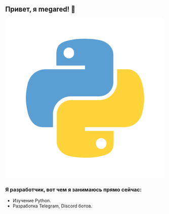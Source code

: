 ## Привет, я megared! 👋

[![N|Solid](https://raw.githubusercontent.com/edent/SuperTinyIcons/8a805e39049f04d22efe1eed8139d61c5e9a24cc/images/svg/python.svg)](https://nodesource.com/products/nsolid)

### Я разработчик, вот чем я занимаюсь прямо сейчас:

- Изучение Python.
- Разработка Telegram, Discord ботов.

